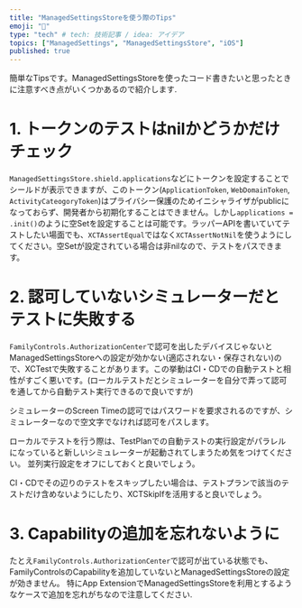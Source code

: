 ```yaml
---
title: "ManagedSettingsStoreを使う際のTips"
emoji: "🎃"
type: "tech" # tech: 技術記事 / idea: アイデア
topics: ["ManagedSettings", "ManagedSettingsStore", "iOS"]
published: true
---
```


簡単なTipsです。ManagedSettingsStoreを使ったコード書きたいと思ったときに注意すべき点がいくつかあるので紹介します.

# 1. トークンのテストはnilかどうかだけチェック
`ManagedSettingsStore.shield.applications`などにトークンを設定することでシールドが表示できますが、このトークン(`ApplicationToken`, `WebDomainToken`, `ActivityCateogoryToken`)はプライバシー保護のためイニシャライザがpublicになっておらず、開発者から初期化することはできません。しかし`applications = .init()`のように空Setを設定することは可能です。ラッパーAPIを書いていてテストしたい場面でも、`XCTAssertEqual`ではなく`XCTAssertNotNil`を使うようにしてください。空Setが設定されている場合は非nilなので、テストをパスできます。

# 2. 認可していないシミュレーターだとテストに失敗する
`FamilyControls.AuthorizationCenter`で認可を出したデバイスじゃないとManagedSettingsStoreへの設定が効かない(適応されない・保存されない)ので、XCTestで失敗することがあります。この挙動はCI・CDでの自動テストと相性がすごく悪いです。(ローカルテストだとシミュレーターを自分で弄って認可を通してから自動テスト実行できるので良いですが)

シミュレーターのScreen Timeの認可ではパスワードを要求されるのですが、シミュレーターなので空文字でなければ認可をパスします。

ローカルでテストを行う際は、TestPlanでの自動テストの実行設定がパラレルになっていると新しいシミュレーターが起動されてしまうため気をつけてください。
並列実行設定をオフにしておくと良いでしょう。

CI・CDでその辺りのテストをスキップしたい場合は、テストプランで該当のテストだけ含めないようにしたり、XCTSkipIfを活用すると良いでしょう。

# 3. Capabilityの追加を忘れないように
たとえ`FamilyControls.AuthorizationCenter`で認可が出ている状態でも、FamilyControlsのCapabilityを追加していないとManagedSettingsStoreの設定が効きません。
特にApp ExtensionでManagedSettingsStoreを利用とするようなケースで追加を忘れがちなので注意してください.
